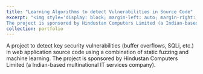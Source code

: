 ```yaml
---
title: "Learning Algorithms to detect Vulnerabilities in Source Code"
excerpt: "<img style='display: block; margin-left: auto; margin-right: auto; width: 50%;' src='/images/sast.png' width='500' height='300'><br>A project to detect key security vulnerabilities (buffer overflows, SQLi, etc.) in web application source code using a combination of static fuzzing and machine learning.
The project is sponsored by Hindustan Computers Limited (a Indian-based multinational IT services company)."
collection: portfolio
---
```


A project to detect key security vulnerabilities (buffer overflows, SQLi, etc.) in web application source code using a combination of static fuzzing and machine learning.
The project is sponsored by Hindustan Computers Limited (a Indian-based multinational IT services company). 